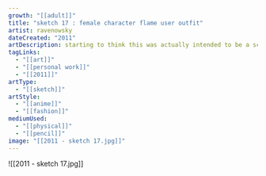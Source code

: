 ```yaml
---
growth: "[[adult]]"
title: "sketch 17 : female character flame user outfit"
artist: ravenowsky
dateCreated: "2011"
artDescription: starting to think this was actually intended to be a school uniform but it's so bland that not even school uniforms can compare
tagLinks:
  - "[[art]]"
  - "[[personal work]]"
  - "[[2011]]"
artType:
  - "[[sketch]]"
artStyle:
  - "[[anime]]"
  - "[[fashion]]"
mediumUsed:
  - "[[physical]]"
  - "[[pencil]]"
image: "[[2011 - sketch 17.jpg]]"
---
```

![[2011 - sketch 17.jpg]]